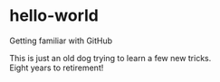 # hello-world
Getting familiar with GitHub

This is just an old dog trying to learn a few new tricks.   
Eight years to retirement!
